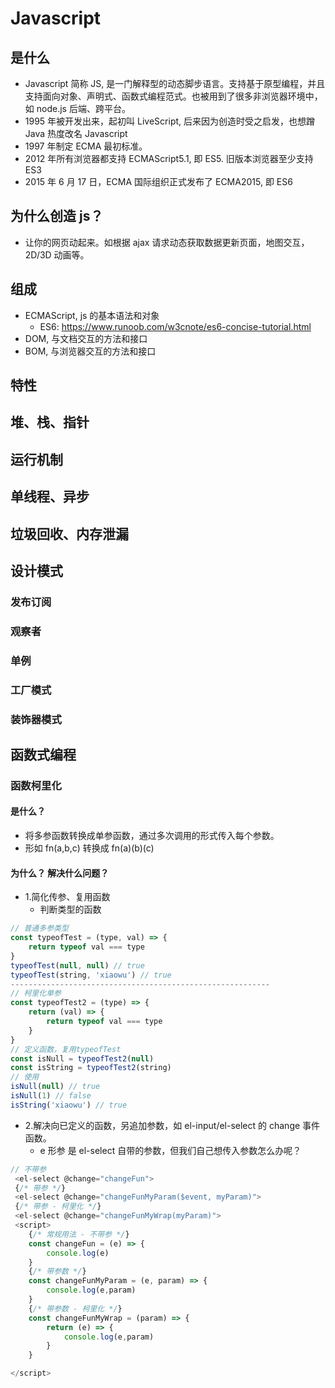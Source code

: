 # Javascript <Badge type="warning" text="doing" />

## 是什么

- Javascript 简称 JS, 是一门解释型的动态脚步语言。支持基于原型编程，并且支持面向对象、声明式、函数式编程范式。也被用到了很多非浏览器环境中，如 node.js 后端、跨平台。
- 1995 年被开发出来，起初叫 LiveScript, 后来因为创造时受之启发，也想蹭 Java 热度改名 Javascript
- 1997 年制定 ECMA 最初标准。
- 2012 年所有浏览器都支持 ECMAScript5.1, 即 ES5. 旧版本浏览器至少支持 ES3
- 2015 年 6 月 17 日，ECMA 国际组织正式发布了 ECMA2015, 即 ES6

## 为什么创造 js？

- 让你的网页动起来。如根据 ajax 请求动态获取数据更新页面，地图交互，2D/3D 动画等。

## 组成

- ECMAScript, js 的基本语法和对象
  - ES6: https://www.runoob.com/w3cnote/es6-concise-tutorial.html
- DOM, 与文档交互的方法和接口
- BOM, 与浏览器交互的方法和接口

## 特性

## 堆、栈、指针

## 运行机制

## 单线程、异步

## 垃圾回收、内存泄漏

## 设计模式

### 发布订阅

### 观察者

### 单例

### 工厂模式

### 装饰器模式

## 函数式编程

### 函数柯里化

#### 是什么？

- 将多参函数转换成单参函数，通过多次调用的形式传入每个参数。
- 形如 fn(a,b,c) 转换成 fn(a)(b)(c)

#### 为什么？ 解决什么问题？

- 1.简化传参、复用函数
  - 判断类型的函数

```js
// 普通多参类型
const typeofTest = (type, val) => {
    return typeof val === type
}
typeofTest(null, null) // true
typeofTest(string, 'xiaowu') // true
----------------------------------------------------------
// 柯里化单参
const typeofTest2 = (type) => {
    return (val) => {
        return typeof val === type
    }
}
// 定义函数，复用typeofTest
const isNull = typeofTest2(null)
const isString = typeofTest2(string)
// 使用
isNull(null) // true
isNull(1) // false
isString('xiaowu') // true
```

- 2.解决向已定义的函数，另追加参数，如 el-input/el-select 的 change 事件函数。
  - e 形参 是 el-select 自带的参数，但我们自己想传入参数怎么办呢？

```js
// 不带参
 <el-select @change="changeFun">
 {/* 带参 */}
 <el-select @change="changeFunMyParam($event, myParam)">
 {/* 带参 - 柯里化 */}
 <el-select @change="changeFunMyWrap(myParam)">
 <script>
    {/* 常规用法 - 不带参 */}
    const changeFun = (e) => {
        console.log(e)
    }
    {/* 带参数 */}
    const changeFunMyParam = (e, param) => {
        console.log(e,param)
    }
    {/* 带参数 - 柯里化 */}
    const changeFunMyWrap = (param) => {
        return (e) => {
            console.log(e,param)
        }
    }

</script>
```
